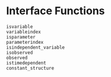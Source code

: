 # Interface Functions

```@docs
isvariable
variableindex
isparameter
parameterindex
isindependent_variable
isobserved
observed
istimedependent
constant_structure
```
